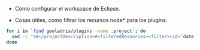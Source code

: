 * Cómo configurar el workspace de Eclipse.

* Cosas útiles, como filtrar los recursos node* para los plugins:

```bash
for i in `find geoladris/plugins -name .project`; do
  sed -i "s#</projectDescription>#<filteredResources><filter><id>`date +%s0000`</id><name></name><type>10</type><matcher><id>org.eclipse.ui.ide.multiFilter</id><arguments>1.0-name-matches-false-false-node*</arguments></matcher></filter></filteredResources></projectDescription>#g" $i;
done
```
